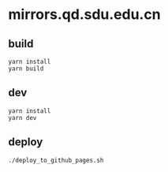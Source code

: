 # mirrors.qd.sdu.edu.cn

## build

    yarn install
    yarn build

## dev

    yarn install
    yarn dev
    
## deploy

    ./deploy_to_github_pages.sh
